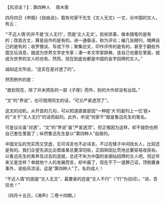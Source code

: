 【风凉话？】：第四种人　 周木斋　　

  

四月四日《申报》《自由谈》，载有何家干先生《文人无文》一文，论中国的文人，有云：

  

“‘不近人情’的并不是‘文人无行’，而是‘文人无文’。拾些琐事，做本随笔的是有的；改首古文，算是自作的是有的。进一通昏话，称为评论；编几张期刊，暗捧自己的是有的；收罗猥谈，写成下作；聚集旧文，印作评传的是有的。甚至于翻些外国文坛消息，就成为世界文学史专家；凑一本文学家辞典，连自己也塞在里面，就成为世界的文人的也有。然而，现在到底也都是中国的金字招牌的文人。”

  

诚如这文所说，“这实在是对透了的”。

然而例外的是：

  

“直到现在，除了并未预告的一部《子夜》而外，别的大作却没有出现。”

  

“文”的“界说”，也可借用同文的话，“可又严紧透顶了”。

这文的动机，从开首的几句，可以知道直接是因“一种姓‘大’的副刊上一位‘姓×的’”关于“文人无行”的话而起的。此外，听说“何家干”就是鲁迅先生的笔名。

可是议论虽“对透”，“文”的“界说”虽“严紧透顶”，但正惟因为这样，却不提防也把自己套在里面了；纵然鲁迅先生是以“第四种人”自居的。

中国文坛的充实而又空虚，无可讳言也不必讳言。不过在矮子中间找长人，比较还是有的。我们企望先进比企图谁某总要深切些，正因熟田比荒地总要容易收获些。以鲁迅先生的素养及过去的造就，总还不失为中国的金钢钻招牌的文人吧。但近年来又是怎样？单就他个人的发展而言，却中画了，现在不下一道罪己诏，顶倒置身事外，说些风凉话，这是“第四种人”了。名的成人！

“不近人情”的固是“文人无文”，最要紧的还是“文人不行”（“行”为动词）。“进，吾往也！”

  

（四月十五日，《涛声》二卷十四期。）